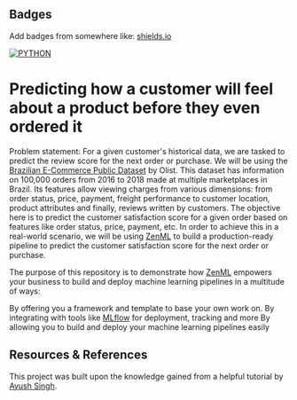 ## Badges

Add badges from somewhere like: [shields.io](https://shields.io/)

[![PYTHON](https://img.shields.io/badge/python-3.8%20%7C%203.9%20%7C%203.10%20%7C%203.11-blue
)](https://choosealicense.com/licenses/mit/)
# Predicting how a customer will feel about a product before they even ordered it
Problem statement: For a given customer's historical data, we are tasked to predict the review score for the next order or purchase. We will be using the [Brazilian E-Commerce Public Dataset](https://www.kaggle.com/datasets/olistbr/brazilian-ecommerce) by Olist. This dataset has information on 100,000 orders from 2016 to 2018 made at multiple marketplaces in Brazil. Its features allow viewing charges from various dimensions: from order status, price, payment, freight performance to customer location, product attributes and finally, reviews written by customers. The objective here is to predict the customer satisfaction score for a given order based on features like order status, price, payment, etc. In order to achieve this in a real-world scenario, we will be using [ZenML](https://www.zenml.io/) to build a production-ready pipeline to predict the customer satisfaction score for the next order or purchase.

The purpose of this repository is to demonstrate how [ZenML](https://www.zenml.io/) empowers your business to build and deploy machine learning pipelines in a multitude of ways:

By offering you a framework and template to base your own work on.
By integrating with tools like [MLflow](https://mlflow.org/) for deployment, tracking and more
By allowing you to build and deploy your machine learning pipelines easily

## Resources & References

This project was built upon the knowledge gained from a helpful tutorial by [Ayush Singh](https://www.youtube.com/watch?v=dPmH3G9NQtY).
